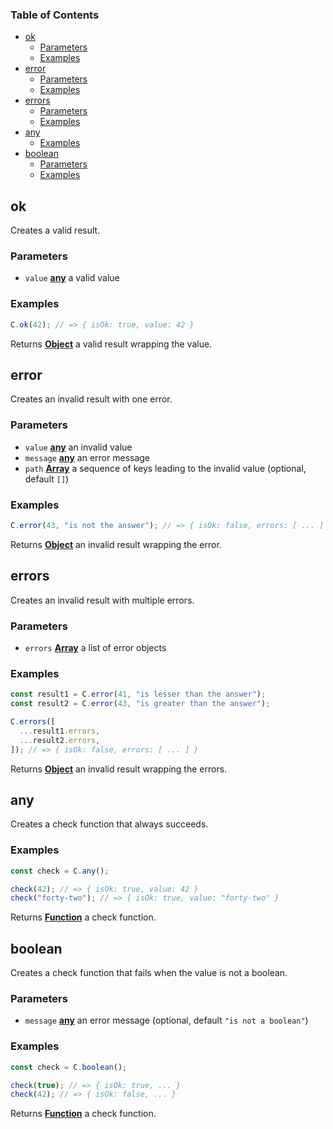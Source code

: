 <!-- Generated by documentation.js. Update this documentation by updating the source code. -->

### Table of Contents

-   [ok][1]
    -   [Parameters][2]
    -   [Examples][3]
-   [error][4]
    -   [Parameters][5]
    -   [Examples][6]
-   [errors][7]
    -   [Parameters][8]
    -   [Examples][9]
-   [any][10]
    -   [Examples][11]
-   [boolean][12]
    -   [Parameters][13]
    -   [Examples][14]

## ok

Creates a valid result.

### Parameters

-   `value` **[any][15]** a valid value

### Examples

```javascript
C.ok(42); // => { isOk: true, value: 42 }
```

Returns **[Object][16]** a valid result wrapping the value.

## error

Creates an invalid result with one error.

### Parameters

-   `value` **[any][15]** an invalid value
-   `message` **[any][15]** an error message
-   `path` **[Array][17]** a sequence of keys leading to the invalid value (optional, default `[]`)

### Examples

```javascript
C.error(43, "is not the answer"); // => { isOk: false, errors: [ ... ] }
```

Returns **[Object][16]** an invalid result wrapping the error.

## errors

Creates an invalid result with multiple errors.

### Parameters

-   `errors` **[Array][17]** a list of error objects

### Examples

```javascript
const result1 = C.error(41, "is lesser than the answer");
const result2 = C.error(43, "is greater than the answer");

C.errors([
  ...result1.errors,
  ...result2.errors,
]); // => { isOk: false, errors: [ ... ] }
```

Returns **[Object][16]** an invalid result wrapping the errors.

## any

Creates a check function that always succeeds.

### Examples

```javascript
const check = C.any();

check(42); // => { isOk: true, value: 42 }
check("forty-two"); // => { isOk: true, value: "forty-two" }
```

Returns **[Function][18]** a check function.

## boolean

Creates a check function that fails when the value is not a boolean.

### Parameters

-   `message` **[any][15]** an error message (optional, default `"is not a boolean"`)

### Examples

```javascript
const check = C.boolean();

check(true); // => { isOk: true, ... }
check(42); // => { isOk: false, ... }
```

Returns **[Function][18]** a check function.

[1]: #ok

[2]: #parameters

[3]: #examples

[4]: #error

[5]: #parameters-1

[6]: #examples-1

[7]: #errors

[8]: #parameters-2

[9]: #examples-2

[10]: #any

[11]: #examples-3

[12]: #boolean

[13]: #parameters-3

[14]: #examples-4

[15]: #any

[16]: https://developer.mozilla.org/docs/Web/JavaScript/Reference/Global_Objects/Object

[17]: https://developer.mozilla.org/docs/Web/JavaScript/Reference/Global_Objects/Array

[18]: https://developer.mozilla.org/docs/Web/JavaScript/Reference/Statements/function
